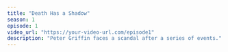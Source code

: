 ```yaml
---
title: "Death Has a Shadow"
season: 1
episode: 1
video_url: "https://your-video-url.com/episode1"
description: "Peter Griffin faces a scandal after a series of events."
---
```

